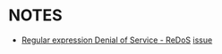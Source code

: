 # NOTES

- [Regular expression Denial of Service - ReDoS](https://owasp.org/www-community/attacks/Regular_expression_Denial_of_Service_-_ReDoS)
  [issue](https://github.com/tjenkinson/redos-detector/issues/621)
